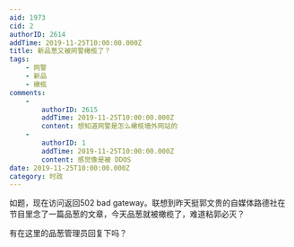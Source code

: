 ```yaml
---
aid: 1973
cid: 2
authorID: 2614
addTime: 2019-11-25T10:00:00.000Z
title: 新品葱又被网警橄榄了？
tags:
    - 网警
    - 新品
    - 橄榄
comments:
    -
        authorID: 2615
        addTime: 2019-11-25T10:00:00.000Z
        content: 想知道网警是怎么橄榄墙外网站的
    -
        authorID: 1
        addTime: 2019-11-25T10:00:00.000Z
        content: 感觉像是被 DDOS
date: 2019-11-25T10:00:00.000Z
category: 时政
---
```


如题，现在访问返回502 bad gateway。联想到昨天挺郭文贵的自媒体路德社在节目里念了一篇品葱的文章，今天品葱就被橄榄了，难道粘郭必灭？

有在这里的品葱管理员回复下吗？
